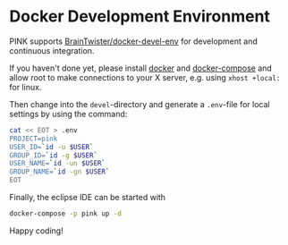 # Docker Development Environment

PINK supports
[BrainTwister/docker-devel-env](https://github.com/BrainTwister/docker-devel-env)
for development and continuous integration.

If you haven't done yet, please install
[docker](https://docs.docker.com/install/) and
[docker-compose](https://docs.docker.com/compose/install/) and allow root to
make connections to your X server, e.g. using `xhost +local:` for linux.

Then change into the `devel`-directory and generate a `.env`-file for local
settings by using the command:

```bash
cat << EOT > .env 
PROJECT=pink
USER_ID=`id -u $USER`
GROUP_ID=`id -g $USER`
USER_NAME=`id -un $USER`
GROUP_NAME=`id -gn $USER`
EOT
```

Finally, the eclipse IDE can be started with

```bash
docker-compose -p pink up -d
```

Happy coding!

